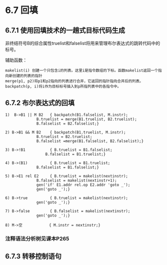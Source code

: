 # 6.7 回填
## 6.7.1 使用回填技术的一趟式目标代码生成
非终结符号B的综合属性truelist和falselist将用来管理布尔表达式的跳转代码中的标号。

辅助函数：
	
	makelist(i) 创建一个只包含i的列表。这里i是指令数组的下标。函数makelist返回一个指向新创建的列表的指针
	merge(p1, p2)将p1和p2指向的列表进行合并，它返回的指针指向合并后的列表。
	backpatch(p, i)将i作为目标标号插入到p所指列表中的各指令中。
		
## 6.7.2 布尔表达式的回填
	1)  B->B1 || M B2   { backpatch(B1.falselist, M.instr);
			      B.truelist = merge(B1.truelist, B2.truelist);
			      B.falselist = B2.falselist;}
						  
	2) B->B1 && M B2    { backpatch(B1.truelist, M.instr);
			      B.truelist = B2.truelist;
			      B.falselist =merge(B1.falselist, B2.falselist);}
						  
	3) B->!B1           { B.truelist = B1.falselist;
	    		      B.falselist = B1.truelist;}
						  
	4) B->(B1)          { B.truelist = B1.truelist;
			      B.falselist = B1.falselist;}
						  
	5) B->E1 rel E2     { B.truelist = makelist(nextinstr);
			      B.falselist = makelist(nextinstr+1);
			      gen('if' E1.addr rel.op E2.addr 'goto _');
			      gen('goto _');}
						  
	6) B->true          { B.truelist = makelist(nextinstr);
			      gen('goto _');}
						  
	7) B->false         { B.falselist = makelist(nextinstr);
			      gen('goto _');}
						  
	8) M->空            { M.instr = nextinstr;}

### 注释语法分析树见课本P265
## 6.7.3 转移控制语句
